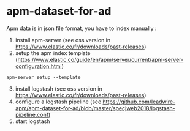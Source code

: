 # apm-dataset-for-ad

Apm data is in json file format, you have to index manually :
1. install apm-server (see oss version in https://www.elastic.co/fr/downloads/past-releases)
2. setup the apm index template (https://www.elastic.co/guide/en/apm/server/current/apm-server-configuration.html)

```apm-server setup --template```

3. install logstash (see oss version in https://www.elastic.co/fr/downloads/past-releases)
4. configure a logstash pipeline (see https://github.com/leadwire-apm/apm-dataset-for-ad/blob/master/specjweb2018/logstash-pipeline.conf)
5. start logstash

